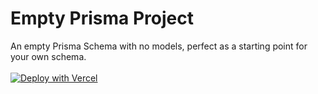 # Empty Prisma Project

An empty Prisma Schema with no models, perfect as a starting point for your own schema.<br/><br/>[![Deploy with Vercel](https://vercel.com/button)](https://vercel.com/new/import?repository-url=https%3A%2F%2Fgithub.com%2Fthebiglabasky/serverless-data-conf&env=DATABASE_URL&envDescription=Connection%20string%20for%20the%20database%20this%20deployment%20will%20talk%20to.%20If%20you're%20using%20the%20Data%20Proxy%2C%20then%20ude%20its%20connection%20string)
      